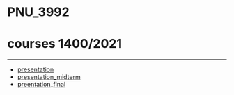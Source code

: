 # PNU_3992
# courses 1400/2021
----------
- [presentation](https://github.com/fatemehmaveddati/PNU_3992/tree/main/presentation)
- [presentation_midterm](https://github.com/fatemehmaveddati/PNU_3992/blob/main/presentation/fatemeh%20maveddati%20sholami_midterm.pdf)
- [preentation_final](https://github.com/fatemehmaveddati/PNU_3992/blob/main/presentation/fatemeh%20maveddati%20sholami_final.pdf)
